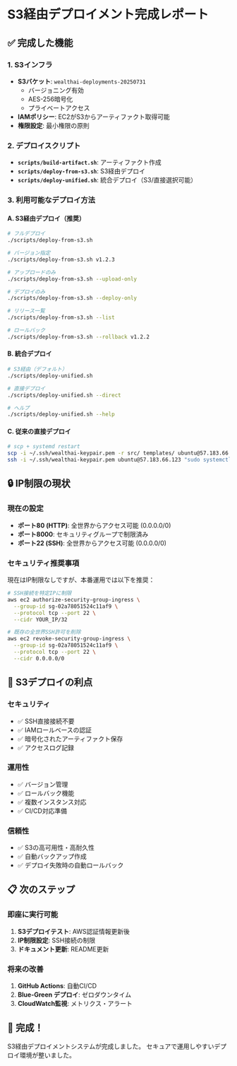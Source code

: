 # S3経由デプロイメント完成レポート

## ✅ 完成した機能

### 1. S3インフラ
- **S3バケット**: `wealthai-deployments-20250731`
  - バージョニング有効
  - AES-256暗号化
  - プライベートアクセス
- **IAMポリシー**: EC2がS3からアーティファクト取得可能
- **権限設定**: 最小権限の原則

### 2. デプロイスクリプト
- **`scripts/build-artifact.sh`**: アーティファクト作成
- **`scripts/deploy-from-s3.sh`**: S3経由デプロイ
- **`scripts/deploy-unified.sh`**: 統合デプロイ（S3/直接選択可能）

### 3. 利用可能なデプロイ方法

#### A. S3経由デプロイ（推奨）
```bash
# フルデプロイ
./scripts/deploy-from-s3.sh

# バージョン指定
./scripts/deploy-from-s3.sh v1.2.3

# アップロードのみ
./scripts/deploy-from-s3.sh --upload-only

# デプロイのみ
./scripts/deploy-from-s3.sh --deploy-only

# リリース一覧
./scripts/deploy-from-s3.sh --list

# ロールバック
./scripts/deploy-from-s3.sh --rollback v1.2.2
```

#### B. 統合デプロイ
```bash
# S3経由（デフォルト）
./scripts/deploy-unified.sh

# 直接デプロイ
./scripts/deploy-unified.sh --direct

# ヘルプ
./scripts/deploy-unified.sh --help
```

#### C. 従来の直接デプロイ
```bash
# scp + systemd restart
scp -i ~/.ssh/wealthai-keypair.pem -r src/ templates/ ubuntu@57.183.66.123:~/wealthai/
ssh -i ~/.ssh/wealthai-keypair.pem ubuntu@57.183.66.123 "sudo systemctl restart wealthai"
```

## 🔒 IP制限の現状

### 現在の設定
- **ポート80 (HTTP)**: 全世界からアクセス可能 (0.0.0.0/0)
- **ポート8000**: セキュリティグループで制限済み
- **ポート22 (SSH)**: 全世界からアクセス可能 (0.0.0.0/0)

### セキュリティ推奨事項
現在はIP制限なしですが、本番運用では以下を推奨：

```bash
# SSH接続を特定IPに制限
aws ec2 authorize-security-group-ingress \
  --group-id sg-02a78051524c11af9 \
  --protocol tcp --port 22 \
  --cidr YOUR_IP/32

# 既存の全世界SSH許可を削除
aws ec2 revoke-security-group-ingress \
  --group-id sg-02a78051524c11af9 \
  --protocol tcp --port 22 \
  --cidr 0.0.0.0/0
```

## 🎯 S3デプロイの利点

### セキュリティ
- ✅ SSH直接接続不要
- ✅ IAMロールベースの認証
- ✅ 暗号化されたアーティファクト保存
- ✅ アクセスログ記録

### 運用性
- ✅ バージョン管理
- ✅ ロールバック機能
- ✅ 複数インスタンス対応
- ✅ CI/CD対応準備

### 信頼性
- ✅ S3の高可用性・高耐久性
- ✅ 自動バックアップ作成
- ✅ デプロイ失敗時の自動ロールバック

## 📋 次のステップ

### 即座に実行可能
1. **S3デプロイテスト**: AWS認証情報更新後
2. **IP制限設定**: SSH接続の制限
3. **ドキュメント更新**: README更新

### 将来の改善
1. **GitHub Actions**: 自動CI/CD
2. **Blue-Green デプロイ**: ゼロダウンタイム
3. **CloudWatch監視**: メトリクス・アラート

## 🎉 完成！
S3経由デプロイメントシステムが完成しました。
セキュアで運用しやすいデプロイ環境が整いました。
